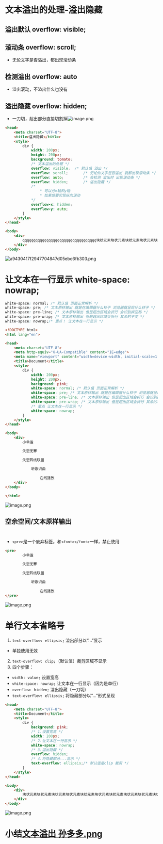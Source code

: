 <a name="Pyply"></a>
# 文本溢出的处理-溢出隐藏
<a name="kAcdE"></a>
## 溢出默认 overflow: visible; 
<a name="AjJD2"></a>
## 滚动条 overflow: scroll;

- 无论文字是否溢出，都出现滚动条
<a name="VlCUb"></a>
## 检测溢出 overflow: auto

- 溢出滚动，不溢出什么也没有
<a name="rpI0q"></a>
## 溢出隐藏 overflow: hidden;

- 一刀切，超出部分直接切割掉![image.png](https://cdn.nlark.com/yuque/0/2022/png/25380982/1641742614346-ce36cc96-1401-4fd9-9aab-33ae3128f78f.png#clientId=u2b811117-368d-4&from=paste&height=30&id=ud3dd64cb&originHeight=112&originWidth=175&originalType=binary&ratio=1&rotation=0&showTitle=false&size=2943&status=done&style=stroke&taskId=u8739f08c-de10-4b68-90fd-ea1d1f35c87&title=&width=46.5)
```html
<head>
    <meta charset="UTF-8">
    <title>溢出隐藏</title>
    <style>
        div {
            width: 200px;
            height: 200px;
            background: tomato;
            /* 文本溢出的处理 */
            overflow: visible;	/* 默认值 溢出 */
            overflow: scroll;		/* 无论你文字是否溢出 我都出现滚动条 */
            overflow: auto;			/* 会检测 溢出时 出现滚动条 */
            overflow: hidden;		/* 溢出隐藏 */
            /* 
                * 可以分x轴和y轴
                * 如果想要实现纵向滚动 
            */
            overflow-x: hidden;
            overflow-y: auto;
        }
    </style>
</head>

<body>
    <div>
        qqqqqqqqqqqqqqqqqqqqqqqqqqqqqqqqqq块状元素块状元素块状元素块状元素块状元素块状元素块状元素块状元素块状元素块状元素块状元素块状元素块状元素块状元素块状元素块状元素块状元素块状元素块状元素块状元素块状元素块状元素块状元素块状元素块状元素块状元素块状元素块状元素块状元素块状元素块状元素块状元素块状元素块状元素块状元素块状元素块状元素块状元素块状元素块状元素块状元素
    </div>
</body>
```
![a9430417f2947704847d05ebc6fb303.png](https://cdn.nlark.com/yuque/0/2022/png/25380982/1641533293833-48312161-2117-430a-95fc-ff42ab734cfe.png#clientId=u0598b96e-f1a1-4&from=paste&height=385&id=u0ef3c16b&originHeight=769&originWidth=1280&originalType=binary&ratio=1&rotation=0&showTitle=false&size=170427&status=done&style=stroke&taskId=ud1bd8f08-2f5d-4088-a4b6-cf30fb6be2f&title=&width=640)
<a name="yOYSU"></a>
# 让文本在一行显示 white-space: nowrap;
```css
white-space: normal; /* 默认值 页面正常解析 */
white-space: pre; /* 文本原样输出 就是在编辑器什么样子 浏览器就呈现什么样子 */
white-space: pre-line; /* 文本原样输出 但是超出区域会折行 会识别掉空格 */
white-space: pre-wrap; /* 文本原样输出 但是超出区域会折行 其余的不变 */
white-space: nowrap;/* 重点！ 让文本在一行显示 */
```
```html
<!DOCTYPE html>
<html lang="en">

<head>
    <meta charset="UTF-8">
    <meta http-equiv="X-UA-Compatible" content="IE=edge">
    <meta name="viewport" content="width=device-width, initial-scale=1.0">
    <title>Document</title>
    <style>
        div {
            width: 200px;
            height: 200px;
            background: pink;
            white-space: normal; /* 默认值 页面正常解析 */
            white-space: pre; /* 文本原样输出 就是在编辑器什么样子 浏览器就呈现什么样子 */
            white-space: pre-line; /* 文本原样输出 但是超出区域会折行 会识别掉空格 */
            white-space: pre-wrap; /* 文本原样输出 但是超出区域会折行 其余的不变 */
            /* 重点 让文本在一行显示 */
            white-space: nowrap;
        }
    </style>
</head>

<body>
    <div>
        小幸运

        失恋无罪
    
        失恋阵线联盟
    
            听歌识曲
                
                在线播放  
    </div>
</body>

</html>
```
![image.png](https://cdn.nlark.com/yuque/0/2022/png/25380982/1641534086020-add22da6-4668-4ee4-99d1-642478f87a1d.png#clientId=u0598b96e-f1a1-4&from=paste&height=170&id=uf3375cbd&originHeight=273&originWidth=282&originalType=binary&ratio=1&rotation=0&showTitle=false&size=7413&status=done&style=stroke&taskId=u61eaa840-1a39-4fa9-84e8-7a2e4b1014f&title=&width=176)
<a name="Rcnuo"></a>
## 空余空间/文本原样输出 <pre>

- `<pre>`是一个废弃标签，和`<font></font>`一样，禁止使用
```html
<pre>
        小幸运

        失恋无罪
    
        失恋阵线联盟
    
            听歌识曲
                
                在线播放    
</pre>
```
![image.png](https://cdn.nlark.com/yuque/0/2022/png/25380982/1641533849908-94cf9d3b-33c2-4804-88ec-78039582c840.png#clientId=u0598b96e-f1a1-4&from=paste&height=155&id=TiKjU&originHeight=200&originWidth=233&originalType=binary&ratio=1&rotation=0&showTitle=false&size=2031&status=done&style=stroke&taskId=u017ccd5c-e6a8-46d8-a95b-e1104d94a72&title=&width=180.5)
<a name="YDjv1"></a>
# 单行文本省略号

1. `text-overflow: ellipsis;` 溢出部分以“...”显示
- 单独使用无效
2. `text-overflow: clip;`（默认值）裁剪区域不显示
3. 四个步骤：
- `width: value;` 设置宽高
- `white-space: nowrap;` 让文本在一行显示（因为是单行）
- `overflow: hidden;` 溢出隐藏（一刀切）
- `text-overflow: ellipsis;` 将隐藏部分以“...”形式呈现
```html
<head>
    <meta charset="UTF-8">
    <title>Document</title>
    <style>
        div {
            background: pink;
            /* 1.设置宽高 */
            width: 200px;
            /* 2.让文本在一行显示 */
            white-space: nowrap;
            /* 3.溢出隐藏 */
            overflow: hidden;
            /* 4.将隐藏部分...显示 */
            text-overflow: ellipsis;/* 默认值是clip 裁剪 */
        }
    </style>
</head>

<body>
    <div>
        块状元素块状元素块状元素块状元素块状元素块状元素块状元素块状元素块状元素块状元素块状元素块状元素块状元素块状元素块状元素块状元素块状元素块状元素块状元素块状元素块状元素块状元素块状元素块状元素块状元素块状元素块状元素块状元素块状元素块状元素块状元素块状元素块状元素块状元素块状元素块状元素块状元素块状元素块状元素块状元素块状元素
    </div>
</body>
```
![image.png](https://cdn.nlark.com/yuque/0/2022/png/25380982/1641534870054-997c06b2-9f40-496c-a6bd-62a6c2fca16d.png#clientId=u0598b96e-f1a1-4&from=paste&height=46&id=ua881fa34&originHeight=46&originWidth=269&originalType=binary&ratio=1&rotation=0&showTitle=false&size=1550&status=done&style=stroke&taskId=ucd477513-f594-4bc2-8047-b620ce8166d&title=&width=270.5)
<a name="ARTkU"></a>
# 小结[文本溢出 孙多多.png](https://www.yuque.com/attachments/yuque/0/2022/png/25380982/1641956673448-9ac9f6d9-cc51-4693-9f71-c8644abfcbef.png?_lake_card=%7B%22src%22%3A%22https%3A%2F%2Fwww.yuque.com%2Fattachments%2Fyuque%2F0%2F2022%2Fpng%2F25380982%2F1641956673448-9ac9f6d9-cc51-4693-9f71-c8644abfcbef.png%22%2C%22name%22%3A%22%E6%96%87%E6%9C%AC%E6%BA%A2%E5%87%BA%20%E5%AD%99%E5%A4%9A%E5%A4%9A.png%22%2C%22size%22%3A394824%2C%22type%22%3A%22image%2Fpng%22%2C%22ext%22%3A%22png%22%2C%22status%22%3A%22done%22%2C%22taskId%22%3A%22u8ca98154-d2a2-4dcc-938c-22d6ea16510%22%2C%22taskType%22%3A%22upload%22%2C%22id%22%3A%22ue8b3bd59%22%2C%22card%22%3A%22file%22%7D)
